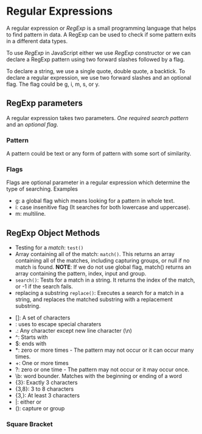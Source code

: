 # Regular Expressions
A regular expression or *RegExp* is a small programming language that helps to find pattern in data. A RegExp can be used to check if some pattern exits in a different data types. 

To use *RegExp* in JavaScript either we use *RegExp* constructor or we can declare a RegExp pattern using two forward slashes followed by a flag.

To declare a string, we use a single quote, double quote, a backtick. To declare a regular expression, we use two forward slashes and an optional flag. The flag could be g, i, m, s, or y.

## RegExp parameters
A regular expression takes two parameters. *One required search pattern* and an *optional flag*.

### Pattern
A pattern could be text or any form of pattern with some sort of similarity.

### Flags
Flags are optional parameter in a regular expression which determine the type of searching. Examples
+ g: a global flag which means looking for a pattern in whole text.
+ i: case insenitive flag (It searches for both lowercase and uppercase).
+ m: multiline.

## RegExp Object Methods
- Testing for a *match*: <code>test()</code>
- Array containing all of the match: <code>match()</code>. This returns an array containing all of the matches, including capturing  groups, or null if no match is found.
**NOTE**: If we do not use global flag, match() returns an array containing the pattern, index, input and group.
- <code>search()</code>: Tests for a match in a string. It returns the index of the match, or -1 if the search fails.
- replacing a substring <code>replace()</code>: Executes a search for a match in a string, and replaces the matched substring with a replacement substring.

+ []: A set of characters
+ \: uses to escape special charaters
+ .: Any character except new line character (\n)
+ ^: Starts with
+ $: ends with
+ *: zero or more times - The pattern may not occur or it can occur many times.
+ +: One or more times
+ ?: zero or one time - The pattern may not occur or it may occur once.
+ \b: word bounder. Matches with the beginning or ending of a word
+ {3}: Exactly 3 characters
+ {3,8}: 3 to 8 characters
+ {3,}: At least 3 characters
+ |: either or
+ (): capture or group

### Square Bracket
